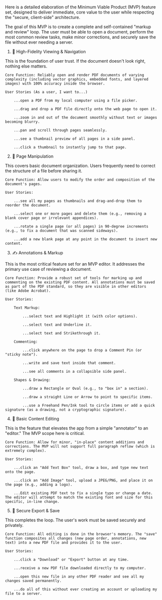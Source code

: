 Here is a detailed elaboration of the Minimum Viable Product (MVP) feature set, designed to deliver immediate, core value to the user while respecting the "secure, client-side" architecture.

The goal of this MVP is to create a complete and self-contained "markup and review" loop. The user must be able to open a document, perform the most common review tasks, make minor corrections, and securely save the file without ever needing a server.

1. 📁 High-Fidelity Viewing & Navigation

This is the foundation of user trust. If the document doesn't look right, nothing else matters.

    Core Function: Reliably open and render PDF documents of varying complexity (including vector graphics, embedded fonts, and layered images) with 100% accuracy inside the browser.

    User Stories (As a user, I want to...)

        ...open a PDF from my local computer using a file picker.

        ...drag and drop a PDF file directly onto the web page to open it.

        ...zoom in and out of the document smoothly without text or images becoming blurry.

        ...pan and scroll through pages seamlessly.

        ...see a thumbnail preview of all pages in a side panel.

        ...click a thumbnail to instantly jump to that page.

2. 📄 Page Manipulation

This covers basic document organization. Users frequently need to correct the structure of a file before sharing it.

    Core Function: Allow users to modify the order and composition of the document's pages.

    User Stories:

        ...see all my pages as thumbnails and drag-and-drop them to reorder the document.

        ...select one or more pages and delete them (e.g., removing a blank cover page or irrelevant appendices).

        ...rotate a single page (or all pages) in 90-degree increments (e.g., to fix a document that was scanned sideways).

        ...add a new blank page at any point in the document to insert new content.

3. ✍️ Annotations & Markup

This is the most critical feature set for an MVP editor. It addresses the primary use case of reviewing a document.

    Core Function: Provide a robust set of tools for marking up and commenting on the existing PDF content. All annotations must be saved as part of the PDF standard, so they are visible in other editors (like Adobe Acrobat).

    User Stories:

        Text Markup:

            ...select text and Highlight it (with color options).

            ...select text and Underline it.

            ...select text and Strikethrough it.

        Commenting:

            ...click anywhere on the page to drop a Comment Pin (or "sticky note").

            ...write and save text inside that comment.

            ...see all comments in a collapsible side panel.

        Shapes & Drawing:

            ...draw a Rectangle or Oval (e.g., to "box in" a section).

            ...draw a straight Line or Arrow to point to specific items.

            ...use a Freehand Pen/Ink tool to circle items or add a quick signature (as a drawing, not a cryptographic signature).

4. 📝 Basic Content Editing

This is the feature that elevates the app from a simple "annotator" to an "editor." The MVP scope here is critical.

    Core Function: Allow for minor, "in-place" content additions and corrections. The MVP will not support full paragraph reflow (which is extremely complex).

    User Stories:

        ...click an "Add Text Box" tool, draw a box, and type new text onto the page.

        ...click an "Add Image" tool, upload a JPEG/PNG, and place it on the page (e.g., adding a logo).

        ...Edit existing PDF text to fix a single typo or change a date. The editor will attempt to match the existing font and size for this specific, in-line change.

5. 💾 Secure Export & Save

This completes the loop. The user's work must be saved securely and privately.

    Core Function: All editing is done in the browser's memory. The "save" function composites all changes (new page order, annotations, new text) into a new PDF file and provides it to the user.

    User Stories:

        ...click a "Download" or "Export" button at any time.

        ...receive a new PDF file downloaded directly to my computer.

        ...open this new file in any other PDF reader and see all my changes saved permanently.

        ...do all of this without ever creating an account or uploading my file to a server.
